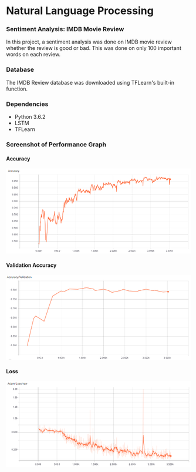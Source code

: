 # Natural Language Processing
### Sentiment Analysis: IMDB Movie Review
In this project, a sentiment analysis was done on IMDB movie review whether the review is good or bad. This was done on only 100 important words on each review. 

### Database
The IMDB Review database was downloaded using TFLearn's built-in function.

### Dependencies
* Python 3.6.2
* LSTM
* TFLearn

### Screenshot of Performance Graph

#### Accuracy
![](https://github.com/Nahid1992/NLP--IMDB_MovieReview_using_TFLearn/blob/master/Screenshot/Accuracy.png)
#### Validation Accuracy
![](https://github.com/Nahid1992/NLP--IMDB_MovieReview_using_TFLearn/blob/master/Screenshot/Validation_Accuracy.png)
#### Loss
![](https://github.com/Nahid1992/NLP--IMDB_MovieReview_using_TFLearn/blob/master/Screenshot/loss.png)
